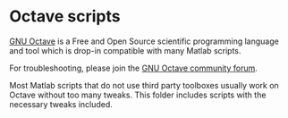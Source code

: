 # Octave scripts

[GNU Octave](https://www.gnu.org/software/octave/) is a Free and Open Source scientific programming language and tool which is drop-in compatible with many Matlab scripts.

For troubleshooting, please join the [GNU Octave community forum](https://octave.discourse.group/).


Most Matlab scripts that do not use third party toolboxes usually work on Octave without too many tweaks.
This folder includes scripts with the necessary tweaks included.
